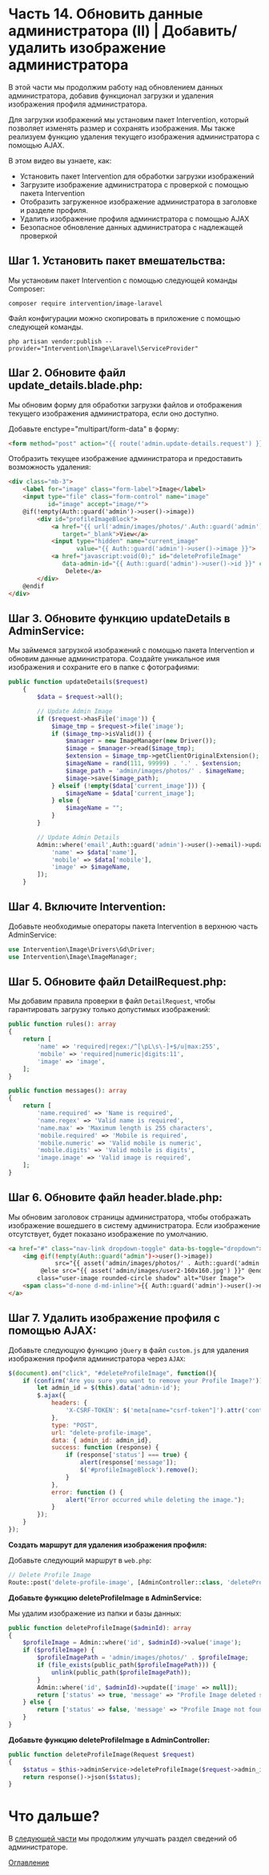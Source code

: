 # Часть 14. Обновить данные администратора (II) | Добавить/удалить изображение администратора
В этой части мы продолжим работу над обновлением данных администратора, добавив функционал загрузки и удаления изображения профиля администратора.

Для загрузки изображений мы установим пакет Intervention, который позволяет изменять размер и сохранять изображения. Мы также реализуем функцию удаления текущего изображения администратора с помощью AJAX.

В этом видео вы узнаете, как:
- Установить пакет Intervention для обработки загрузки изображений
- Загрузите изображение администратора с проверкой с помощью пакета Intervention
- Отобразить загруженное изображение администратора в заголовке и разделе профиля.
- Удалить изображение профиля администратора с помощью AJAX
- Безопасное обновление данных администратора с надлежащей проверкой
## Шаг 1. Установить пакет вмешательства:
Мы установим пакет Intervention с помощью следующей команды Composer:
```
composer require intervention/image-laravel
```
Файл конфигурации можно скопировать в приложение с помощью следующей команды.
```
php artisan vendor:publish --provider="Intervention\Image\Laravel\ServiceProvider"
```
## Шаг 2. Обновите файл update_details.blade.php:
Мы обновим форму для обработки загрузки файлов и отображения текущего изображения администратора, если оно доступно.

Добавьте enctype="multipart/form-data" в форму:
```html
<form method="post" action="{{ route('admin.update-details.request') }}" enctype="multipart/form-data">
```
Отобразить текущее изображение администратора и предоставить возможность удаления:
```html
<div class="mb-3">
    <label for="image" class="form-label">Image</label>
    <input type="file" class="form-control" name="image"
           id="image" accept="image/*">
    @if(!empty(Auth::guard('admin')->user()->image))
        <div id="profileImageBlock">
            <a href="{{ url('admin/images/photos/'.Auth::guard('admin')->user()->image) }}"
               target="_blank">View</a>
            <input type="hidden" name="current_image"
                   value="{{ Auth::guard('admin')->user()->image }}">
            <a href="javascript:void(0);" id="deleteProfileImage"
               data-admin-id="{{ Auth::guard('admin')->user()->id }}" class="text-danger">
                Delete</a>
        </div>
    @endif
</div>
```
## Шаг 3. Обновите функцию updateDetails в AdminService:
Мы займемся загрузкой изображений с помощью пакета Intervention и обновим данные администратора.
Создайте уникальное имя изображения и сохраните его в папке с фотографиями:
```php
public function updateDetails($request)
    {
        $data = $request->all();

        // Update Admin Image
        if ($request->hasFile('image')) {
            $image_tmp = $request->file('image');
            if ($image_tmp->isValid()) {
                $manager = new ImageManager(new Driver());
                $image = $manager->read($image_tmp);
                $extension = $image_tmp->getClientOriginalExtension();
                $imageName = rand(111, 99999) . '.' . $extension;
                $image_path = 'admin/images/photos/' . $imageName;
                $image->save($image_path);
            } elseif (!empty($data['current_image'])) {
                $imageName = $data['current_image'];
            } else {
                $imageName = "";
            }
        }

        // Update Admin Details
        Admin::where('email',Auth::guard('admin')->user()->email)->update([
            'name' => $data['name'],
            'mobile' => $data['mobile'],
            'image' => $imageName,
        ]);
    }
```
## Шаг 4. Включите Intervention:
Добавьте необходимые операторы пакета Intervention в верхнюю часть AdminService:
```php
use Intervention\Image\Drivers\Gd\Driver;
use Intervention\Image\ImageManager;
```
## Шаг 5. Обновите файл DetailRequest.php:
Мы добавим правила проверки в файл ```DetailRequest```, чтобы гарантировать загрузку только допустимых изображений:
```php
public function rules(): array
{
    return [
        'name' => 'required|regex:/^[\pL\s\-]+$/u|max:255',
        'mobile' => 'required|numeric|digits:11',
        'image' => 'image',
    ];
}

public function messages(): array
{
    return [
        'name.required' => 'Name is required',
        'name.regex' => 'Valid name is required',
        'name.max' => 'Maximum length is 255 characters',
        'mobile.required' => 'Mobile is required',
        'mobile.numeric' => 'Valid mobile is numeric',
        'mobile.digits' => 'Valid mobile is digits',
        'image.image' => 'Valid image is required',
    ];
}
```
## Шаг 6. Обновите файл header.blade.php:
Мы обновим заголовок страницы администратора, чтобы отображать изображение вошедшего в систему администратора. Если изображение отсутствует, будет показано изображение по умолчанию.
```html
<a href="#" class="nav-link dropdown-toggle" data-bs-toggle="dropdown">
    <img @if(!empty(Auth::guard('admin')->user()->image))
             src="{{ asset('admin/images/photos/' . Auth::guard('admin')->user()->image) }}"
         @else src="{{ asset('admin/images/user2-160x160.jpg') }}" @endif
        class="user-image rounded-circle shadow" alt="User Image">
    <span class="d-none d-md-inline">{{ Auth::guard('admin')->user()->name }}</span>
</a>
```
## Шаг 7. Удалить изображение профиля с помощью AJAX:
Добавьте следующую функцию ```jQuery``` в файл ```custom.js``` для удаления изображения профиля администратора через ```AJAX```:
```js
$(document).on("click", "#deleteProfileImage", function(){
    if (confirm('Are you sure you want to remove your Profile Image?')) {
        let admin_id = $(this).data('admin-id');
        $.ajax({
            headers: {
                'X-CSRF-TOKEN': $('meta[name="csrf-token"]').attr('content')
            },
            type: "POST",
            url: "delete-profile-image",
            data: { admin_id: admin_id},
            success: function (response) {
                if (response['status'] === true) {
                    alert(response['message']);
                    $('#profileImageBlock').remove();
                }
            },
            error: function () {
                alert("Error occurred while deleting the image.");
            }
        });
    }
});
```
**Создать маршрут для удаления изображения профиля:**

Добавьте следующий маршрут в ```web.php```:
```php
// Delete Profile Image
Route::post('delete-profile-image', [AdminController::class, 'deleteProfileImage']);
```
**Добавьте функцию deleteProfileImage в AdminService:**

Мы удалим изображение из папки и базы данных:
```php
public function deleteProfileImage($adminId): array
{
    $profileImage = Admin::where('id', $adminId)->value('image');
    if ($profileImage) {
        $profileImagePath = 'admin/images/photos/' . $profileImage;
        if (file_exists(public_path($profileImagePath))) {
            unlink(public_path($profileImagePath));
        }
        Admin::where('id', $adminId)->update(['image' => null]);
        return ['status' => true, 'message' => "Profile Image deleted successfully!"];
    } else {
        return ['status' => false, 'message' => "Profile Image not found!"];
    }
}
```
**Добавьте функцию deleteProfileImage в AdminController:**
```php
public function deleteProfileImage(Request $request)
{
    $status = $this->adminService->deleteProfileImage($request->admin_id);
    return response()->json($status);
}
```
# Что дальше?
В [следующей части](15.md) мы продолжим улучшать раздел сведений об администраторе.

[Оглавление](../README.md)
